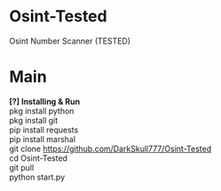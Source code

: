 # Osint-Tested
Osint Number Scanner (TESTED)

# Main
<b>[?] Installing & Run</b><br>
pkg install python<br>
pkg install git<br>
pip install requests<br>
pip install marshal<br>
git clone https://github.com/DarkSkull777/Osint-Tested<br>
cd Osint-Tested<br>
git pull<br>
python start.py


